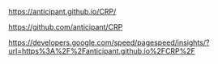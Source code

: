 https://anticipant.github.io/CRP/

https://github.com/anticipant/CRP

https://developers.google.com/speed/pagespeed/insights/?url=https%3A%2F%2Fanticipant.github.io%2FCRP%2F